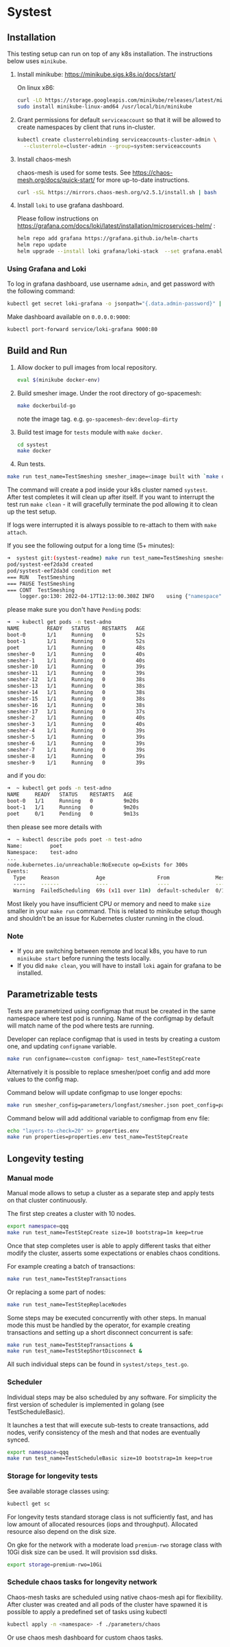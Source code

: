 # Systest

## Installation

This testing setup can run on top of any k8s installation. The instructions below uses `minikube`.

1. Install minikube: <https://minikube.sigs.k8s.io/docs/start/>

    On linux x86:

    ```bash
    curl -LO https://storage.googleapis.com/minikube/releases/latest/minikube-linux-amd64
    sudo install minikube-linux-amd64 /usr/local/bin/minikube
    ```

2. Grant permissions for default `serviceaccount` so that it will be allowed to create namespaces by client that runs in-cluster.

    ```bash
    kubectl create clusterrolebinding serviceaccounts-cluster-admin \
      --clusterrole=cluster-admin --group=system:serviceaccounts
    ```

3. Install chaos-mesh

    chaos-mesh is used for some tests. See <https://chaos-mesh.org/docs/quick-start/> for more up-to-date instructions.

    ```bash
    curl -sSL https://mirrors.chaos-mesh.org/v2.5.1/install.sh | bash
    ```

4. Install `loki` to use grafana dashboard.

    Please follow instructions on <https://grafana.com/docs/loki/latest/installation/microservices-helm/> :

    ```bash
    helm repo add grafana https://grafana.github.io/helm-charts
    helm repo update
    helm upgrade --install loki grafana/loki-stack  --set grafana.enabled=true,prometheus.enabled=true,prometheus.alertmanager.persistentVolume.enabled=false,prometheus.server.persistentVolume.enabled=false,loki.persistence.enabled=true,loki.persistence.storageClassName=standard,loki.persistence.size=20Gi
    ```

### Using Grafana and Loki

To log in grafana dashboard, use username `admin`, and get password with the following command:

```bash
kubectl get secret loki-grafana -o jsonpath="{.data.admin-password}" | base64 --decode ; echo
```

Make dashboard available on `0.0.0.0:9000`:

```bash
kubectl port-forward service/loki-grafana 9000:80
```

## Build and Run

1. Allow docker to pull images from local repository.

    ```bash
    eval $(minikube docker-env)
    ````

2. Build smesher image. Under the root directory of go-spacemesh:

    ```bash
    make dockerbuild-go
    ```

    note the image tag. e.g. `go-spacemesh-dev:develop-dirty`

3. Build test image for `tests` module with `make docker`.

    ```bash
    cd systest
    make docker
    ```

4. Run tests.

```bash
make run test_name=TestSmeshing smesher_image=<image built with `make dockerbuild-go`> e.g. `smesher_image=go-spacemesh-dev:develop-dirty`
```

The command will create a pod inside your k8s cluster named `systest`. After test completes it will clean up after
itself. If you want to interrupt the test run `make clean` - it will gracefully terminate the pod allowing it to clean up the test setup.

If logs were interrupted it is always possible to re-attach to them with `make attach`.

If you see the following output for a long time (5+ minutes):

```bash
➜  systest git:(systest-readme) make run test_name=TestSmeshing smesher_image=go-spacemesh-dev:systest-readme-dirty
pod/systest-eef2da3d created
pod/systest-eef2da3d condition met
=== RUN   TestSmeshing
=== PAUSE TestSmeshing
=== CONT  TestSmeshing
    logger.go:130: 2022-04-17T12:13:00.308Z INFO    using {"namespace": "test-adno"}
```

please make sure you don't have `Pending` pods:

```bash
➜  ~ kubectl get pods -n test-adno
NAME         READY   STATUS    RESTARTS   AGE
boot-0       1/1     Running   0          52s
boot-1       1/1     Running   0          52s
poet         1/1     Running   0          48s
smesher-0    1/1     Running   0          40s
smesher-1    1/1     Running   0          40s
smesher-10   1/1     Running   0          39s
smesher-11   1/1     Running   0          39s
smesher-12   1/1     Running   0          38s
smesher-13   1/1     Running   0          38s
smesher-14   1/1     Running   0          38s
smesher-15   1/1     Running   0          38s
smesher-16   1/1     Running   0          38s
smesher-17   1/1     Running   0          37s
smesher-2    1/1     Running   0          40s
smesher-3    1/1     Running   0          40s
smesher-4    1/1     Running   0          39s
smesher-5    1/1     Running   0          39s
smesher-6    1/1     Running   0          39s
smesher-7    1/1     Running   0          39s
smesher-8    1/1     Running   0          39s
smesher-9    1/1     Running   0          39s
```

and if you do:

```bash
➜  ~ kubectl get pods -n test-adno
NAME     READY   STATUS    RESTARTS   AGE
boot-0   1/1     Running   0          9m20s
boot-1   1/1     Running   0          9m20s
poet     0/1     Pending   0          9m13s
```

then please see more details with

```bash
➜  ~ kubectl describe pods poet -n test-adno
Name:         poet
Namespace:    test-adno
...
node.kubernetes.io/unreachable:NoExecute op=Exists for 300s
Events:
  Type     Reason            Age                 From               Message
  ----     ------            ----                ----               -------
  Warning  FailedScheduling  69s (x11 over 11m)  default-scheduler  0/1 nodes are available: 1 Insufficient cpu, 1 Insufficient memory.
```

Most likely you have insufficient CPU or memory and need to make `size` smaller in your `make run` command.
This is related to minikube setup though and shouldn't be an issue for Kubernetes cluster running in the cloud.

### Note

* If you are switching between remote and local k8s, you have to run `minikube start` before running the tests locally.
* If you did `make clean`, you will have to install `loki` again for grafana to be installed.

## Parametrizable tests

Tests are parametrized using configmap that must be created in the same namespace
where test pod is running. Name of the configmap by default will match name of the pod where
tests are running.

Developer can replace configmap that is used in tests by creating a custom one, and updating `configname` variable.

```bash
make run configname=<custom configmap> test_name=TestStepCreate
```

Alternatively it is possible to replace smesher/poet config and add more values to the config map.

Command below will update configmap to use longer epochs:

```bash
make run smesher_config=parameters/longfast/smesher.json poet_config=parameters/longfast/poet.conf test_name=TestStepCreate
```

Command below will add additional variable to configmap from env file:

```bash
echo "layers-to-check=20" >> properties.env
make run properties=properties.env test_name=TestStepCreate
```

## Longevity testing

### Manual mode

Manual mode allows to setup a cluster as a separate step and apply tests on that cluster continuously.

The first step creates a cluster with 10 nodes.

```bash
export namespace=qqq
make run test_name=TestStepCreate size=10 bootstrap=1m keep=true
```

Once that step completes user is able to apply different tasks that either modify the cluster, asserts some expectations or enables chaos conditions.

For example creating a batch of transactions:

```bash
make run test_name=TestStepTransactions
```

Or replacing a some part of nodes:

```bash
make run test_name=TestStepReplaceNodes
```

Some steps may be executed concurrently with other steps. In manual mode this must be handled by the operator, for example creating transactions and setting up a short disconnect concurrent is safe:

```bash
make run test_name=TestStepTransactions &
make run test_name=TestStepShortDisconnect & 
```

All such individual steps can be found in `systest/steps_test.go`.

### Scheduler

Individual steps may be also scheduled by any software. For simplicity the first version of scheduler is implemented in golang (see TestScheduleBasic).

It launches a test that will execute sub-tests to create transactions, add nodes, verify consistency of the mesh and that nodes are eventually synced.

```bash
export namespace=qqq
make run test_name=TestScheduleBasic size=10 bootstrap=1m keep=true
```

### Storage for longevity tests

See available storage classes using:

```bash
kubectl get sc
```

For longevity tests standard storage class is not sufficiently fast, and has low amount of allocated resources (iops and throughput). Allocated resource also depend on the disk size.

On gke for the network with a moderate load `premium-rwo` storage class with 10Gi disk size can be used. It will provision ssd disks.

```bash
export storage=premium-rwo=10Gi
```

### Schedule chaos tasks for longevity network

Chaos-mesh tasks are scheduled using native chaos-mesh api for flexibility.
After cluster was created and all pods of the cluster have spawned it is possible to apply
a predefined set of tasks using kubectl

```bash
kubectl apply -n <namespace> -f ./parameters/chaos
```

Or use chaos mesh dashboard for custom chaos tasks.
